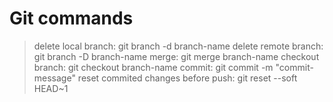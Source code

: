 # Git commands

> delete local branch: git branch -d branch-name
> delete remote branch: git branch -D branch-name
> merge: git merge branch-name
> checkout branch: git checkout branch-name
> commit: git commit -m "commit-message"
> reset commited changes before push: git reset --soft HEAD~1


